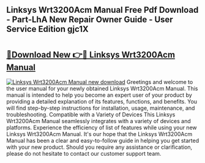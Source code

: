 ## Linksys Wrt3200Acm Manual Free Pdf Download - Part-LhA New Repair Owner Guide - User Service Edition gjc1X

# <h2><a href="http://bc28539.oget.top/?id=Linksys+Wrt3200Acm+Manual">🔗Download New 👉🔴 Linksys Wrt3200Acm Manual</a></h2>

[![Linksys Wrt3200Acm Manual new download](https://i.imgur.com/5g1atiW.png)](http://bc28539.oget.top/?id=Linksys+Wrt3200Acm+Manual)
Greetings and welcome to the user manual for your newly obtained Linksys Wrt3200Acm Manual. This manual is intended to help you become an expert user of your product by providing a detailed explanation of its features, functions, and benefits. You will find step-by-step instructions for installation, usage, maintenance, and troubleshooting. Compatible with a Variety of Devices This Linksys Wrt3200Acm Manual seamlessly integrates with a variety of devices and platforms. Experience the efficiency of list of features while using your new Linksys Wrt3200Acm Manual. It's our hope that the Linksys Wrt3200Acm Manual has been a clear and easy-to-follow guide in helping you get started with your new product. Should you require any assistance or clarification, please do not hesitate to contact our customer support team.
